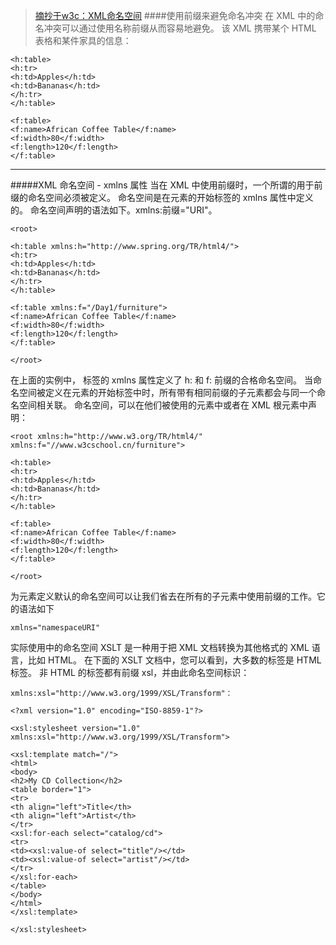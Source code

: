 >[摘抄于w3c：XML命名空间](https://www.w3cschool.cn/xml/xml-namespaces.html)
####使用前缀来避免命名冲突
在 XML 中的命名冲突可以通过使用名称前缀从而容易地避免。
该 XML 携带某个 HTML 表格和某件家具的信息： 
```
<h:table>
<h:tr>
<h:td>Apples</h:td>
<h:td>Bananas</h:td>
</h:tr>
</h:table>

<f:table>
<f:name>African Coffee Table</f:name>
<f:width>80</f:width>
<f:length>120</f:length>
</f:table>
```

****
#####XML 命名空间 - xmlns 属性
当在 XML 中使用前缀时，一个所谓的用于前缀的命名空间必须被定义。
命名空间是在元素的开始标签的 xmlns 属性中定义的。
命名空间声明的语法如下。xmlns:前缀="URI"。
```
<root>

<h:table xmlns:h="http://www.spring.org/TR/html4/">
<h:tr>
<h:td>Apples</h:td>
<h:td>Bananas</h:td>
</h:tr>
</h:table>

<f:table xmlns:f="/Day1/furniture">
<f:name>African Coffee Table</f:name>
<f:width>80</f:width>
<f:length>120</f:length>
</f:table>

</root>
```

在上面的实例中，<table> 标签的 xmlns 属性定义了 h: 和 f: 前缀的合格命名空间。
当命名空间被定义在元素的开始标签中时，所有带有相同前缀的子元素都会与同一个命名空间相关联。
命名空间，可以在他们被使用的元素中或者在 XML 根元素中声明：

```
<root xmlns:h="http://www.w3.org/TR/html4/"
xmlns:f="//www.w3cschool.cn/furniture">

<h:table>
<h:tr>
<h:td>Apples</h:td>
<h:td>Bananas</h:td>
</h:tr>
</h:table>

<f:table>
<f:name>African Coffee Table</f:name>
<f:width>80</f:width>
<f:length>120</f:length>
</f:table>

</root>
```
为元素定义默认的命名空间可以让我们省去在所有的子元素中使用前缀的工作。它的语法如下
```
xmlns="namespaceURI"
```

实际使用中的命名空间
XSLT 是一种用于把 XML 文档转换为其他格式的 XML 语言，比如 HTML。
在下面的 XSLT 文档中，您可以看到，大多数的标签是 HTML 标签。
非 HTML 的标签都有前缀 xsl，并由此命名空间标识：

```
xmlns:xsl="http://www.w3.org/1999/XSL/Transform"：

<?xml version="1.0" encoding="ISO-8859-1"?>

<xsl:stylesheet version="1.0"
xmlns:xsl="http://www.w3.org/1999/XSL/Transform">

<xsl:template match="/">
<html>
<body>
<h2>My CD Collection</h2>
<table border="1">
<tr>
<th align="left">Title</th>
<th align="left">Artist</th>
</tr>
<xsl:for-each select="catalog/cd">
<tr>
<td><xsl:value-of select="title"/></td>
<td><xsl:value-of select="artist"/></td>
</tr>
</xsl:for-each>
</table>
</body>
</html>
</xsl:template>

</xsl:stylesheet>
```
